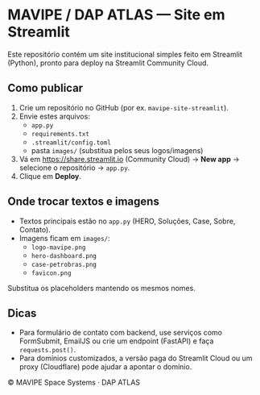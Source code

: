 
# MAVIPE / DAP ATLAS — Site em Streamlit

Este repositório contém um site institucional simples feito em Streamlit (Python), pronto para deploy na Streamlit Community Cloud.

## Como publicar

1. Crie um repositório no GitHub (por ex. `mavipe-site-streamlit`).
2. Envie estes arquivos:
   - `app.py`
   - `requirements.txt`
   - `.streamlit/config.toml`
   - pasta `images/` (substitua pelos seus logos/imagens)
3. Vá em https://share.streamlit.io (Community Cloud) → **New app** → selecione o repositório → `app.py`.
4. Clique em **Deploy**.

## Onde trocar textos e imagens
- Textos principais estão no `app.py` (HERO, Soluções, Case, Sobre, Contato).
- Imagens ficam em `images/`:
  - `logo-mavipe.png`
  - `hero-dashboard.png`
  - `case-petrobras.png`
  - `favicon.png`

Substitua os placeholders mantendo os mesmos nomes.

## Dicas
- Para formulário de contato com backend, use serviços como FormSubmit, EmailJS ou crie um endpoint (FastAPI) e faça `requests.post()`.
- Para domínios customizados, a versão paga do Streamlit Cloud ou um proxy (Cloudflare) pode ajudar a apontar o domínio.

© MAVIPE Space Systems · DAP ATLAS
